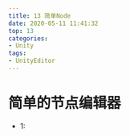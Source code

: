 ```yaml
---
title: 13 简单Node
date: 2020-05-11 11:41:32
top: 13
categories:
- Unity
tags:
- UnityEditor
---
```

# 简单的节点编辑器

* 1: